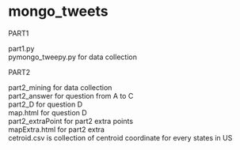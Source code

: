 # mongo_tweets

PART1  

part1.py  
pymongo_tweepy.py       for data collection  

PART2  

part2_mining            for data collection  
part2_answer            for question from A to C  
part2_D                 for question D  
map.html                for question D  
part2_extraPoint        for part2 extra points  
mapExtra.html            for part2 extra  
cetroid.csv             is collection of centroid coordinate for every states in US  
